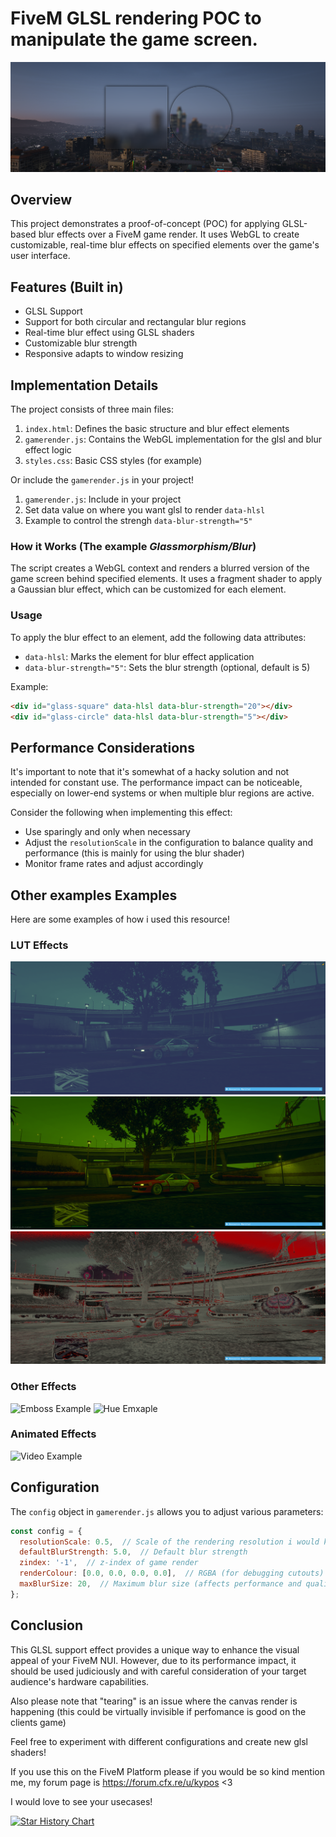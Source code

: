 # FiveM GLSL rendering POC to manipulate the game screen.

![Project Preview](/screens/preview.png)

## Overview

This project demonstrates a proof-of-concept (POC) for applying GLSL-based blur effects over a FiveM game render. It uses WebGL to create customizable, real-time blur effects on specified elements over the game's user interface.

## Features (Built in)

- GLSL Support
- Support for both circular and rectangular blur regions
- Real-time blur effect using GLSL shaders
- Customizable blur strength
- Responsive adapts to window resizing

## Implementation Details

The project consists of three main files:

1. `index.html`: Defines the basic structure and blur effect elements
2. `gamerender.js`: Contains the WebGL implementation for the glsl and blur effect logic
3. `styles.css`: Basic CSS styles (for example)

Or include the `gamerender.js` in your project!

1. `gamerender.js`: Include in your project
2. Set data value on where you want glsl to render `data-hlsl` 
3. Example to control the strengh `data-blur-strength="5"`

### How it Works (The example *Glassmorphism/Blur*)

The script creates a WebGL context and renders a blurred version of the game screen behind specified elements. It uses a fragment shader to apply a Gaussian blur effect, which can be customized for each element.

### Usage

To apply the blur effect to an element, add the following data attributes:

- `data-hlsl`: Marks the element for blur effect application
- `data-blur-strength="5"`: Sets the blur strength (optional, default is 5)

Example:

```html
<div id="glass-square" data-hlsl data-blur-strength="20"></div>
<div id="glass-circle" data-hlsl data-blur-strength="5"></div>
```

## Performance Considerations

It's important to note that it's somewhat of a hacky solution and not intended for constant use. The performance impact can be noticeable, especially on lower-end systems or when multiple blur regions are active.

Consider the following when implementing this effect:

- Use sparingly and only when necessary
- Adjust the `resolutionScale` in the configuration to balance quality and performance (this is mainly for using the blur shader)
- Monitor frame rates and adjust accordingly

## Other examples Examples

Here are some examples of how i used this resource!

### LUT Effects
![LUT Example 1](/screens/luts/example1.png)
![LUT Example 2](/screens/luts/example2.png)
![LUT Example 3](/screens/luts/example3.png)

### Other Effects

![Emboss Example](/screens/other/emboss.png)
![Hue Emxaple](/screens/other/hue.png)


### Animated Effects

![Video Example](/screens/gif.gif)


## Configuration

The `config` object in `gamerender.js` allows you to adjust various parameters:

```javascript
const config = {
  resolutionScale: 0.5,  // Scale of the rendering resolution i would keep this at 0.2-1.0
  defaultBlurStrength: 5.0,  // Default blur strength
  zindex: '-1',  // z-index of game render
  renderColour: [0.0, 0.0, 0.0, 0.0],  // RGBA (for debugging cutouts)
  maxBlurSize: 20,  // Maximum blur size (affects performance and quality)
};
```

## Conclusion

This GLSL support effect provides a unique way to enhance the visual appeal of your FiveM NUI. However, due to its performance impact, it should be used judiciously and with careful consideration of your target audience's hardware capabilities.

Also please note that "tearing" is an issue where the canvas render is happening (this could be virtually invisible if perfomance is good on the clients game)

Feel free to experiment with different configurations and create new glsl shaders!


If you use this on the FiveM Platform please if you would be so kind mention me, my forum page is https://forum.cfx.re/u/kypos <3

I would love to see your usecases!

[![Star History Chart](https://api.star-history.com/svg?repos=gtasnail/fivem-glsl&type=Date)](https://star-history.com/#gtasnail/fivem-glsl&Date)
